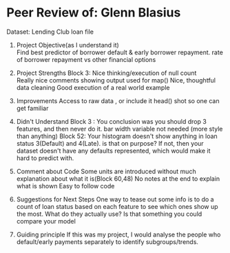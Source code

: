 # Peer Review of: Glenn Blasius

Dataset: Lending Club loan file

1. Project Objective(as I understand it)  
		Find best predictor of borrower default & early borrower repayment.
		rate of borrower repayment vs other financial options
2. Project Strengths
		Block 3:	Nice thinking/execution of null count  
					Really nice comments showing output used for map()
		Nice, thoughtful  data cleaning
		Good execution of a real world example

3. Improvements
		Access to raw data , or include it head() shot so one can get familiar

4. Didn't Understand
		Block 3 :   You conclusion was you should drop 3 features, and then never do it.
					bar width variable not needed (more style than anything)
		Block 52: Your histogram doesn't show anything in loan status 3(Default) and 4(Late). is that on purpose? If not, then your dataset doesn't have any defaults represented, which would make it hard to predict with.

5. Comment about Code
		Some units are introduced without much explanation about what it is(Block 60,48)
		No notes at the end to explain what is shown
		Easy to follow code
 
6. Suggestions for Next Steps
		One way to tease out some info is to do a count of loan status based on each feature to see which ones show up the most.
		What do they actually use? Is that something you could compare your model

7. Guiding principle
		If this was my project, I would analyse the people who default/early payments separately to identify subgroups/trends.